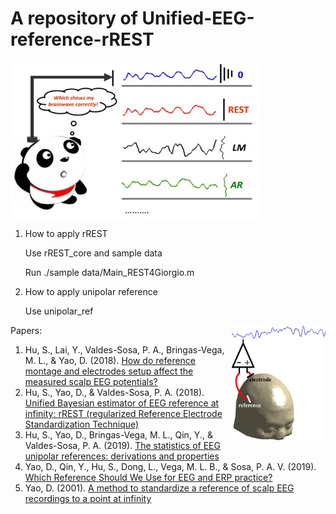 # A repository of Unified-EEG-reference-rREST

<img src="https://github.com/ShiangHu/Unified-EEG-reference-rREST/blob/master/rREST%202017/panda.jpg" width="400" align='middle'>

1. How to apply rREST

    Use rREST_core and sample data
    
    Run ./sample data/Main_REST4Giorgio.m

2. How to apply unipolar reference

    Use unipolar_ref

<img src="https://github.com/ShiangHu/Unified-EEG-reference-rREST/blob/master/rREST%202017/head.jpg" width="150" align='right'>

Papers:
1) Hu, S., Lai, Y., Valdes-Sosa, P. A., Bringas-Vega, M. L., & Yao, D. (2018). [How do reference montage and electrodes setup affect the measured scalp EEG potentials?](https://iopscience.iop.org/article/10.1088/1741-2552/aaa13f)
2) Hu, S., Yao, D., & Valdes-Sosa, P. A. (2018). [Unified Bayesian estimator of EEG reference at infinity: rREST (regularized Reference Electrode Standardization Technique)](https://doi.org/10.3389/fnins.2018.00297)
3) Hu, S., Yao, D., Bringas-Vega, M. L., Qin, Y., & Valdes-Sosa, P. A. (2019). [The statistics of EEG unipolar references: derivations and properties](https://link.springer.com/article/10.1007/s10548-019-00706-y)
4) Yao, D., Qin, Y., Hu, S., Dong, L., Vega, M. L. B., & Sosa, P. A. V. (2019). [Which Reference Should We Use for EEG and ERP practice?](https://link.springer.com/article/10.1007/s10548-019-00707-x)
5) Yao, D. (2001). [A method to standardize a reference of scalp EEG recordings to a point at infinity](https://iopscience.iop.org/article/10.1088/0967-3334/22/4/305/meta)
